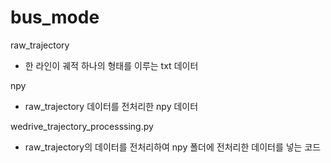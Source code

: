 # bus_mode

raw_trajectory
- 한 라인이 궤적 하나의 형태를 이루는 txt 데이터

npy
- raw_trajectory 데이터를 전처리한 npy 데이터

wedrive_trajectory_processsing.py
- raw_trajectory의 데이터를 전처리하여 npy 폴더에 전처리한 데이터를 넣는 코드

